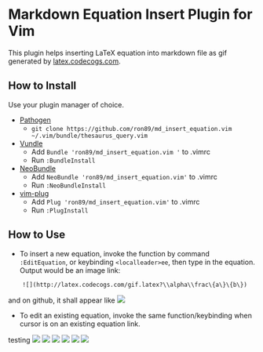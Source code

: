 # Markdown Equation Insert Plugin for Vim

This plugin helps inserting LaTeX equation into markdown file as gif generated
by [latex.codecogs.com](latex.codecogs.com).

## How to Install

Use your plugin manager of choice.

- [Pathogen](https://github.com/tpope/vim-pathogen)
  - `git clone https://github.com/ron89/md_insert_equation.vim ~/.vim/bundle/thesaurus_query.vim`
- [Vundle](https://github.com/gmarik/vundle)
  - Add `Bundle 'ron89/md_insert_equation.vim '` to .vimrc
  - Run `:BundleInstall`
- [NeoBundle](https://github.com/Shougo/neobundle.vim)
  - Add `NeoBundle 'ron89/md_insert_equation.vim'` to .vimrc
  - Run `:NeoBundleInstall`
- [vim-plug](https://github.com/junegunn/vim-plug)
  - Add `Plug 'ron89/md_insert_equation.vim'` to .vimrc
  - Run `:PlugInstall`

## How to Use

 * To insert a new equation, invoke the function by command `:EditEquation`, or
   keybinding `<localleader>ee`, then type in the equation. Output would be an
   image link:
```
    ![](http://latex.codecogs.com/gif.latex?\\alpha\\frac\{a\}\{b\})
```
   and on github, it shall appear like ![](http://latex.codecogs.com/gif.latex?\\alpha\\frac\{a\}\{b\})

 * To edit an existing equation, invoke the same function/keybinding when cursor is on an existing equation link.

testing
    ![](http://latex.codecogs.com/gif.latex?\\alpha+\\frac\{a\}\{b\})
    ![](http://latex.codecogs.com/gif.latex?\\alpha-\\frac\{a\}\{b\})
    ![](http://latex.codecogs.com/gif.latex?\\alpha\\times\\frac\{a\}\{b\})
    ![](http://latex.codecogs.com/gif.latex?\\alpha*\\frac\{a\}\{b\})
    ![](http://latex.codecogs.com/gif.latex?\\alpha/\\frac\{a\}\{b\})
    ![](http://latex.codecogs.com/gif.latex?\\alpha/\\frac\{a_a\}\{b\})
